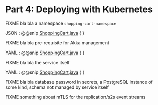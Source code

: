 # Part 4: Deploying with Kubernetes

FIXME bla bla a namespace `shopping-cart-namespace`

JSON
:  @@snip [ShoppingCart.java](/samples/replicated/shopping-cart-service-java/kubernetes/namespace.json) { }

FIXME bla bla pre-requisite for Akka management

YAML
:  @@snip [ShoppingCart.java](/samples/replicated/shopping-cart-service-java/kubernetes/akka-cluster-roles.yml) { }

FIXME bla bla the service itself

YAML
:  @@snip [ShoppingCart.java](/samples/replicated/shopping-cart-service-java/kubernetes/akka-cluster.yml) { }

FIXME bla bla database password in secrets, a PostgreSQL instance of some kind, schema not managed by service itself

FIXME something about mTLS for the replication/s2s event streams